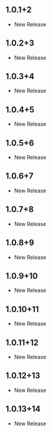
## 1.0.1+2
* New Release

## 1.0.2+3
* New Release

## 1.0.3+4
* New Release

## 1.0.4+5
* New Release

## 1.0.5+6
* New Release

## 1.0.6+7
* New Release

## 1.0.7+8
* New Release

## 1.0.8+9
* New Release

## 1.0.9+10
* New Release

## 1.0.10+11
* New Release

## 1.0.11+12
* New Release

## 1.0.12+13
* New Release

## 1.0.13+14
* New Release
